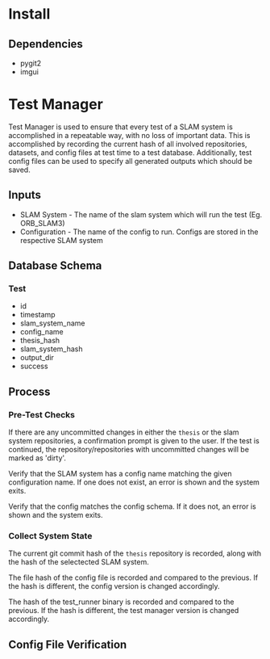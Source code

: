 # Install
## Dependencies
* pygit2
* imgui

# Test Manager
Test Manager is used to ensure that every test of a SLAM system is accomplished in a repeatable way, with no loss of important data. This is accomplished by recording the current hash of all involved repositories, datasets, and config files at test time to a test database. Additionally, test config files can be used to specify all generated outputs which should be saved.

## Inputs
* SLAM System - The name of the slam system which will run the test (Eg. ORB_SLAM3)
* Configuration - The name of the config to run. Configs are stored in the respective SLAM system

## Database Schema
### Test
* id
* timestamp
* slam_system_name
* config_name
* thesis_hash
* slam_system_hash
* output_dir
* success

## Process
### Pre-Test Checks
If there are any uncommitted changes in either the ```thesis``` or the slam system repositories, a confirmation prompt is given to the user. If the test is continued, the repository/repositories with uncommitted changes will be marked as 'dirty'.

Verify that the SLAM system has a config name matching the given configuration name. If one does not exist, an error is shown and the system exits.

Verify that the config matches the config schema. If it does not, an error is shown and the system exits.

### Collect System State
The current git commit hash of the ```thesis``` repository is recorded, along with the hash of the selectected SLAM system.

The file hash of the config file is recorded and compared to the previous. If the hash is different, the config version is changed accordingly.

The hash of the test_runner binary is recorded and compared to the previous. If the hash is different, the test manager version is changed accordingly.

## Config File Verification
